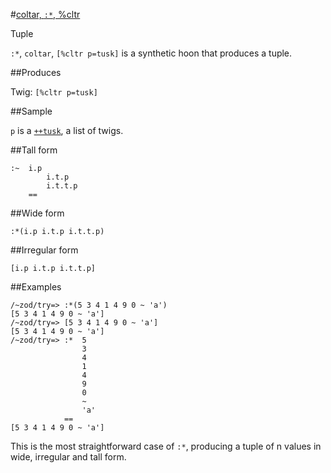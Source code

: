 #[coltar, `:*`, %cltr](#cltr)

Tuple

`:*`, `coltar`, `[%cltr p=tusk]` is a synthetic hoon that produces a tuple.

##Produces

Twig: `[%cltr p=tusk]`

##Sample

`p` is a [`++tusk`](), a list of twigs.

##Tall form

    :~  i.p
            i.t.p
            i.t.t.p
        ==

##Wide form

    :*(i.p i.t.p i.t.t.p)

##Irregular form

    [i.p i.t.p i.t.t.p]

##Examples

    /~zod/try=> :*(5 3 4 1 4 9 0 ~ 'a')
    [5 3 4 1 4 9 0 ~ 'a']
    /~zod/try=> [5 3 4 1 4 9 0 ~ 'a']
    [5 3 4 1 4 9 0 ~ 'a']
    /~zod/try=> :*  5
                    3
                    4 
                    1
                    4
                    9
                    0
                    ~
                    'a'
                ==
    [5 3 4 1 4 9 0 ~ 'a']


This is the most straightforward case of `:*`, producing a tuple of n values in wide, irregular and tall form. 